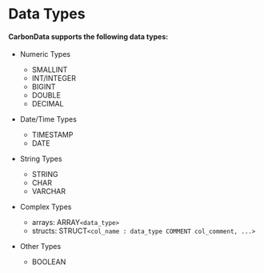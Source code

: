<!--
    Licensed to the Apache Software Foundation (ASF) under one
    or more contributor license agreements.  See the NOTICE file
    distributed with this work for additional information
    regarding copyright ownership.  The ASF licenses this file
    to you under the Apache License, Version 2.0 (the
    "License"); you may not use this file except in compliance
    with the License.  You may obtain a copy of the License at

      http://www.apache.org/licenses/LICENSE-2.0

    Unless required by applicable law or agreed to in writing,
    software distributed under the License is distributed on an
    "AS IS" BASIS, WITHOUT WARRANTIES OR CONDITIONS OF ANY
    KIND, either express or implied.  See the License for the
    specific language governing permissions and limitations
    under the License.
-->

#  Data Types

#### CarbonData supports the following data types:

  * Numeric Types
    * SMALLINT
    * INT/INTEGER
    * BIGINT
    * DOUBLE
    * DECIMAL

  * Date/Time Types
    * TIMESTAMP
    * DATE

  * String Types
    * STRING
    * CHAR
    * VARCHAR

  * Complex Types
    * arrays: ARRAY``<data_type>``
    * structs: STRUCT``<col_name : data_type COMMENT col_comment, ...>``

  * Other Types
    * BOOLEAN